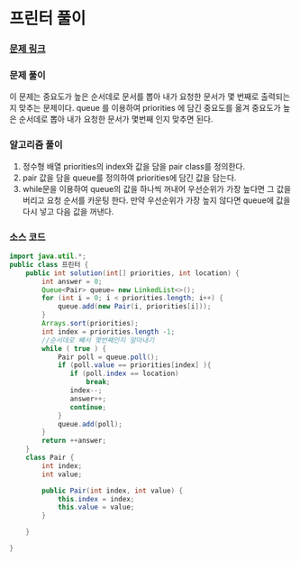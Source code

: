 # 프린터 풀이

### [문제 링크](https://school.programmers.co.kr/learn/courses/30/lessons/42587)

### 문제 풀이
이 문제는 중요도가 높은 순서데로 문서를 뽑아 내가 요청한 문서가 몇 번째로 출력되는지 맞추는 문제이다. queue 를 이용하여
priorities 에 담긴 중요도를 옮겨 중요도가 높은 순서데로 뽑아 내가 요청한 문서가 몇번째 인지 맞추면 된다.

### 알고리즘 풀이
1. 정수형 배열 priorities의 index와 값을 담을 pair class를 정의한다. 
2. pair 값을 담을 queue를 정의하여 priorities에 담긴 값을 담는다. 
3. while문을 이용하여 queue의 값을 하나씩 꺼내어 우선순위가 가장 높다면 그 값을 버리고 요청 순서를 카운팅 한다.
    만약 우선순위가 가장 높지 않다면 queue에 값을 다시 넣고 다음 값을 꺼낸다.

### 소스 코드
```java
import java.util.*;
public class 프린터 {
    public int solution(int[] priorities, int location) {
        int answer = 0;
        Queue<Pair> queue= new LinkedList<>();
        for (int i = 0; i < priorities.length; i++) {
            queue.add(new Pair(i, priorities[i]));
        }
        Arrays.sort(priorities);
        int index = priorities.length -1;
        //순서데로 뺴서 몇번째인지 알아내기
        while ( true ) {
            Pair poll = queue.poll();
            if (poll.value == priorities[index] ){
               if (poll.index == location)
                   break;
               index--;
               answer++;
               continue;
            }
            queue.add(poll);
        }
        return ++answer;
    }
    class Pair {
        int index;
        int value;

        public Pair(int index, int value) {
            this.index = index;
            this.value = value;
        }

    }

}

```